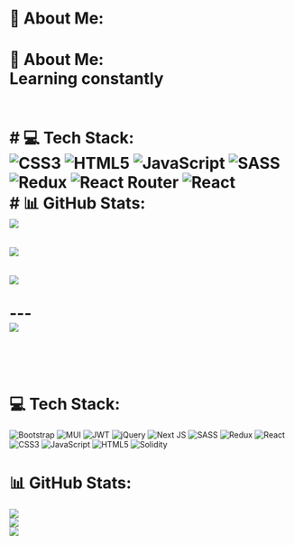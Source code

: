 # 💫 About Me:
# 💫 About Me:<br>Learning constantly<br><br><br># 💻 Tech Stack:<br>![CSS3](https://img.shields.io/badge/css3-%231572B6.svg?style=for-the-badge&logo=css3&logoColor=white) ![HTML5](https://img.shields.io/badge/html5-%23E34F26.svg?style=for-the-badge&logo=html5&logoColor=white) ![JavaScript](https://img.shields.io/badge/javascript-%23323330.svg?style=for-the-badge&logo=javascript&logoColor=%23F7DF1E) ![SASS](https://img.shields.io/badge/SASS-hotpink.svg?style=for-the-badge&logo=SASS&logoColor=white) ![Redux](https://img.shields.io/badge/redux-%23593d88.svg?style=for-the-badge&logo=redux&logoColor=white) ![React Router](https://img.shields.io/badge/React_Router-CA4245?style=for-the-badge&logo=react-router&logoColor=white) ![React](https://img.shields.io/badge/react-%2320232a.svg?style=for-the-badge&logo=react&logoColor=%2361DAFB)<br># 📊 GitHub Stats:<br>![](https://github-readme-stats.vercel.app/api?username=sorooshjaberi&theme=react&hide_border=true&include_all_commits=false&count_private=false)<br/><br>![](https://github-readme-streak-stats.herokuapp.com/?user=sorooshjaberi&theme=react&hide_border=true)<br/><br>![](https://github-readme-stats.vercel.app/api/top-langs/?username=sorooshjaberi&theme=react&hide_border=true&include_all_commits=false&count_private=false&layout=compact)<br><br>---<br>[![](https://visitcount.itsvg.in/api?id=sorooshjaberi&icon=0&color=0)](https://visitcount.itsvg.in)<br><br><!-- Proudly created with GPRM ( https://gprm.itsvg.in ) --><br>


# 💻 Tech Stack:
![Bootstrap](https://img.shields.io/badge/bootstrap-%23563D7C.svg?style=for-the-badge&logo=bootstrap&logoColor=white) ![MUI](https://img.shields.io/badge/MUI-%230081CB.svg?style=for-the-badge&logo=material-ui&logoColor=white) ![JWT](https://img.shields.io/badge/JWT-black?style=for-the-badge&logo=JSON%20web%20tokens) ![jQuery](https://img.shields.io/badge/jquery-%230769AD.svg?style=for-the-badge&logo=jquery&logoColor=white) ![Next JS](https://img.shields.io/badge/Next-black?style=for-the-badge&logo=next.js&logoColor=white) ![SASS](https://img.shields.io/badge/SASS-hotpink.svg?style=for-the-badge&logo=SASS&logoColor=white) ![Redux](https://img.shields.io/badge/redux-%23593d88.svg?style=for-the-badge&logo=redux&logoColor=white) ![React](https://img.shields.io/badge/react-%2320232a.svg?style=for-the-badge&logo=react&logoColor=%2361DAFB) ![CSS3](https://img.shields.io/badge/css3-%231572B6.svg?style=for-the-badge&logo=css3&logoColor=white) ![JavaScript](https://img.shields.io/badge/javascript-%23323330.svg?style=for-the-badge&logo=javascript&logoColor=%23F7DF1E) ![HTML5](https://img.shields.io/badge/html5-%23E34F26.svg?style=for-the-badge&logo=html5&logoColor=white) ![Solidity](https://img.shields.io/badge/Solidity-%23363636.svg?style=for-the-badge&logo=solidity&logoColor=white)
# 📊 GitHub Stats:
![](https://github-readme-stats.vercel.app/api?username=sorooshjaberi&theme=dark&hide_border=false&include_all_commits=true&count_private=true)<br/>
![](https://github-readme-streak-stats.herokuapp.com/?user=sorooshjaberi&theme=dark&hide_border=false)<br/>
![](https://github-readme-stats.vercel.app/api/top-langs/?username=sorooshjaberi&theme=dark&hide_border=false&include_all_commits=true&count_private=true&layout=compact)

<!-- Proudly created with GPRM ( https://gprm.itsvg.in ) -->
